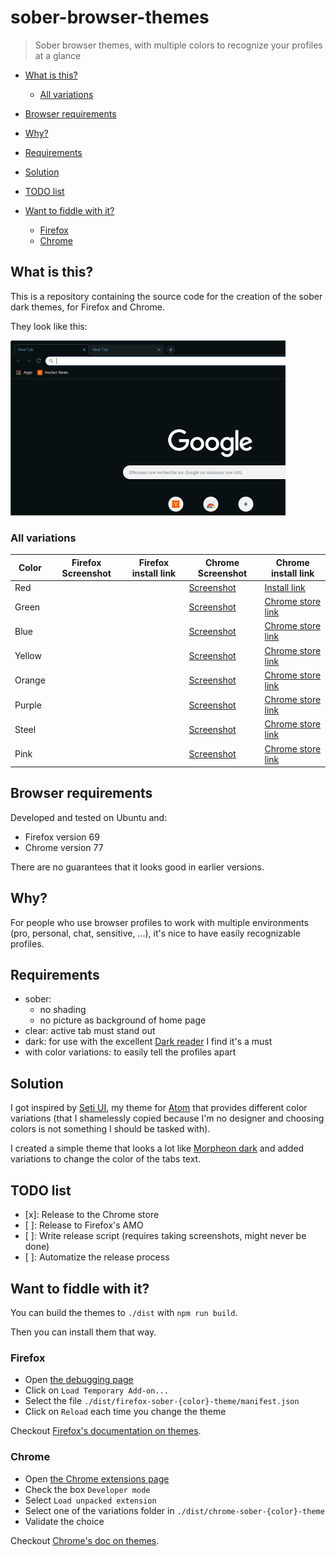 # sober-browser-themes

> Sober browser themes, with multiple colors to recognize your profiles at a glance

<!-- TOC START min:2 max:4 link:true update:true -->

* [What is this?](#what-is-this)

  * [All variations](#all-variations)

* [Browser requirements](#browser-requirements)

* [Why?](#why)

* [Requirements](#requirements)

* [Solution](#solution)

* [TODO list](#todo-list)

* [Want to fiddle with it?](#want-to-fiddle-with-it)

  * [Firefox](#firefox)
  * [Chrome](#chrome)

<!-- TOC END -->

## What is this?

This is a repository containing the source code for the creation of the sober dark themes, for Firefox and Chrome.

They look like this:

![Blue variation](./docs/images/sober-dark-blue-overview_small.jpg)

### All variations

| Color  | Firefox Screenshot | Firefox install link | Chrome Screenshot                                          | Chrome install link                                                                                               |
| ------ | ------------------ | -------------------- | ---------------------------------------------------------- | ----------------------------------------------------------------------------------------------------------------- |
| Red    |                    |                      | [Screenshot](./docs/images/sober-dark-red-overview.png)    | [Install link](https://chrome.google.com/webstore/detail/sober-dark-red/gfgeiigojblecjnfnldmmllcgcehjnbn)         |
| Green  |                    |                      | [Screenshot](./docs/images/sober-dark-green-overview.png)  | [Chrome store link](https://chrome.google.com/webstore/detail/sober-dark-green/necamokhombbnmeppbamhpehidknemmn)  |
| Blue   |                    |                      | [Screenshot](./docs/images/sober-dark-blue-overview.png)   | [Chrome store link](https://chrome.google.com/webstore/detail/sober-dark-blue/enmlfpdgmgdklooblhdiebljnoappppd)   |
| Yellow |                    |                      | [Screenshot](./docs/images/sober-dark-yellow-overview.png) | [Chrome store link](https://chrome.google.com/webstore/detail/sober-dark-yellow/ccpeaemokpnhbakiakpagpfbdciippgd) |
| Orange |                    |                      | [Screenshot](./docs/images/sober-dark-orange-overview.png) | [Chrome store link](https://chrome.google.com/webstore/detail/sober-dark-orange/edlmpfoknljlbkacifdhobhfkpkmimoj) |
| Purple |                    |                      | [Screenshot](./docs/images/sober-dark-purple-overview.png) | [Chrome store link](https://chrome.google.com/webstore/detail/sober-dark-purple/kccbjmbbfhipiopncjjbmcbcmeedbhmp) |
| Steel  |                    |                      | [Screenshot](./docs/images/sober-dark-steel-overview.png)  | [Chrome store link](https://chrome.google.com/webstore/detail/sober-dark-steel/gpdhdegbjmloegcnmkjniljppajbnmdk)  |
| Pink   |                    |                      | [Screenshot](./docs/images/sober-dark-pink-overview.png)   | [Chrome store link](https://chrome.google.com/webstore/detail/sober-dark-pink/agnmpjjinbbjkkfndiokoiilgbklleon)   |

## Browser requirements

Developed and tested on Ubuntu and:

* Firefox version 69
* Chrome version 77

There are no guarantees that it looks good in earlier versions.

## Why?

For people who use browser profiles to work with multiple environments (pro, personal, chat, sensitive, ...), it's nice to have easily recognizable profiles.

## Requirements

* sober:
  * no shading
  * no picture as background of home page
* clear: active tab must stand out
* dark: for use with the excellent [Dark reader](https://darkreader.org/) I find it's a must
* with color variations: to easily tell the profiles apart

## Solution

I got inspired by [Seti UI](https://github.com/jesseweed/seti-ui), my theme for [Atom](https://atom.io) that provides different color variations (that I shamelessly copied because I'm no designer and choosing colors is not something I should be tasked with).

I created a simple theme that looks a lot like [Morpheon dark](https://chrome.google.com/webstore/detail/morpheon-dark/mafbdhjdkjnoafhfelkjpchpaepjknad?hl=en) and added variations to change the color of the tabs text.

## TODO list

* [x]&#x3A; Release to the Chrome store
* [ ]&#x3A; Release to Firefox's AMO
* [ ]&#x3A; Write release script (requires taking screenshots, might never be done)
* [ ]&#x3A; Automatize the release process

## Want to fiddle with it?

You can build the themes to `./dist` with `npm run build`.

Then you can install them that way.

### Firefox

* Open [the debugging page](about:debugging#/runtime/this-firefox)
* Click on `Load Temporary Add-on...`
* Select the file `./dist/firefox-sober-{color}-theme/manifest.json`
* Click on `Reload` each time you change the theme

Checkout [Firefox's documentation on themes](https://developer.mozilla.org/en-US/docs/Mozilla/Add-ons/WebExtensions/manifest.json/theme).

### Chrome

* Open [the Chrome extensions page](chrome://extensions)
* Check the box `Developer mode`
* Select `Load unpacked extension`
* Select one of the variations folder in `./dist/chrome-sober-{color}-theme`
* Validate the choice

Checkout [Chrome's doc on themes](https://developer.chrome.com/extensions/themes).
